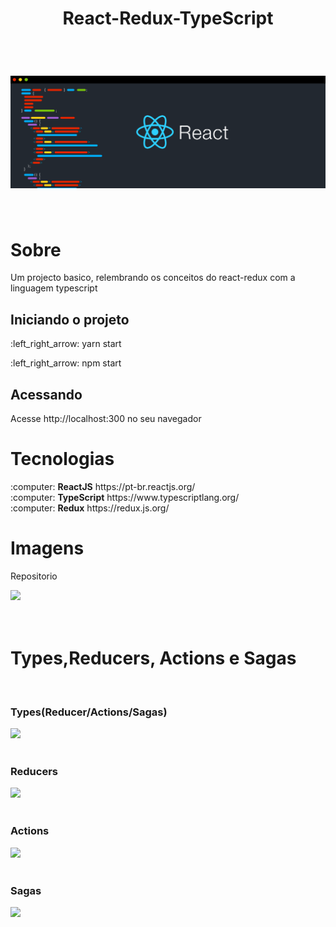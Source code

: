 <h1 align="center">React-Redux-TypeScript</h1>
<br/>
<h1 align="center">
  <img src="./assets/1_qaQYJcS48yV8oNJO8u8L5w.png"/>
</h1>

<br/>



<h1>Sobre</h1>

<p>Um projecto basico, relembrando os conceitos do react-redux com a linguagem typescript
</p>

<h2>Iniciando o projeto</h2>
<p>:left_right_arrow: yarn start</p>
<p>:left_right_arrow: npm start</p>

<h2>Acessando</h2>
<p>Acesse http://localhost:300 no seu navegador</p>

<h1>Tecnologias</h1>
:computer:&nbsp<strong>ReactJS</strong>  https://pt-br.reactjs.org/
<br/>
:computer:&nbsp<strong>TypeScript</strong>  https://www.typescriptlang.org/
<br/>
:computer:&nbsp<strong>Redux</strong>  https://redux.js.org/

<h1>Imagens</h1>
<p>Repositorio</p>
 <img src="https://ik.imagekit.io/jbqhfxwn5t/repository_1_qWslM4hfjV.png"/>
 <br/>
 <br/>
 <br/>
 
 <h1>Types,Reducers, Actions e Sagas</h1>
 <br/>
 <h3>Types(Reducer/Actions/Sagas)</h3>
 <img src="https://ik.imagekit.io/jbqhfxwn5t/types_i3mdMPf6KD.png"/>
 <br/>
 <br/>
<h3>Reducers</h3>
 <img src="https://ik.imagekit.io/jbqhfxwn5t/reducers_dGU3-xrqB.png"/>
 <br/>
 <br/>
 <h3>Actions</h3>
 <img src="https://ik.imagekit.io/jbqhfxwn5t/actions_vuLUF-JrZB.png"/>
 <br/>
 <br/>
 <h3>Sagas</h3>
 <img src="https://ik.imagekit.io/jbqhfxwn5t/sagas_6d6DMRdJNu-.png"/>
 


